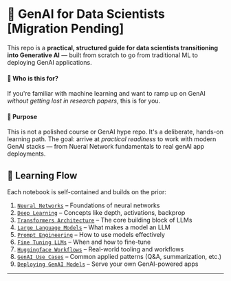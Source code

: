 # 🧠 GenAI for Data Scientists [Migration Pending]

This repo is a **practical, structured guide for data scientists transitioning into Generative AI** — built from scratch to go from traditional ML to deploying GenAI applications.

#### 🎯 Who is this for?
If you're familiar with machine learning and want to ramp up on GenAI *without getting lost in research papers*, this is for you.

#### 🧪 Purpose
This is not a polished course or GenAI hype repo. It's a deliberate, hands-on learning path. 
The goal: arrive at *practical readiness* to work with modern GenAI stacks — from Nueral Network fundamentals to real genAI app deployments.

## 🧱 Learning Flow

Each notebook is self-contained and builds on the prior:

1. [`Neural Networks`](./98_html_exports0/01_neural_networks.html) – Foundations of neural networks  
2. [`Deep Learning`](./98_html_exports0/02_deep_learning.html) – Concepts like depth, activations, backprop  
3. [`Transformers Architecture`](./98_html_exports0/03_transformers_architecture.html) – The core building block of LLMs  
4. [`Large Language Models`](./98_html_exports0/04_large_language_models.html) – What makes a model an LLM  
5. [`Prompt Engineering`](./98_html_exports0/05_prompt_engineering.html) – How to use models effectively  
6. [`Fine Tuning LLMs`](./98_html_exports0/06_fine_tuning_llms.html) – When and how to fine-tune  
7. [`Huggingface Workflows`](./98_html_exports0/07_huggingface_workflows.html) – Real-world tooling and workflows  
8. [`GenAI Use Cases`](./98_html_exports0/08_genai_use_cases.html) – Common applied patterns (Q&A, summarization, etc.)  
9. [`Deploying GenAI Models`](./98_html_exports0/09_deploying_genai_models.html) – Serve your own GenAI-powered apps

---
